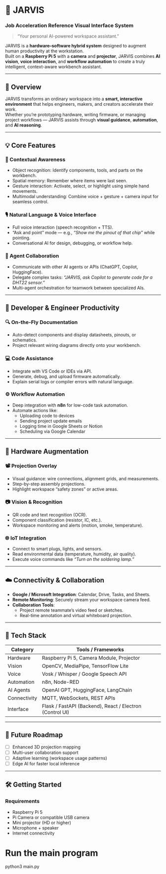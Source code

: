 # 🧠 JARVIS
### Job Acceleration Reference Visual Interface System

> “Your personal AI-powered workspace assistant.”

JARVIS is a **hardware–software hybrid system** designed to augment human productivity at the workstation.  
Built on a **Raspberry Pi 5** with a **camera** and **projector**, JARVIS combines **AI vision**, **voice interaction**, and **workflow automation** to create a truly intelligent, context-aware workbench assistant.

---

## 🚀 Overview

JARVIS transforms an ordinary workspace into a **smart, interactive environment** that helps engineers, makers, and creators accelerate their work.  
Whether you’re prototyping hardware, writing firmware, or managing project workflows — JARVIS assists through **visual guidance**, **automation**, and **AI reasoning**.

---

## 💡 Core Features

### 🧠 Contextual Awareness
- Object recognition: Identify components, tools, and parts on the workbench.  
- Spatial memory: Remember where items were last seen.  
- Gesture interaction: Activate, select, or highlight using simple hand movements.  
- Multimodal understanding: Combine voice + gesture + camera input for seamless control.

### 🎙️ Natural Language & Voice Interface
- Full voice interaction (speech recognition + TTS).  
- “Ask and point” mode — e.g., *“Show me the pinout of that chip”* while pointing.  
- Conversational AI for design, debugging, or workflow help.

### 🤖 Agent Collaboration
- Communicate with other AI agents or APIs (ChatGPT, Copilot, HuggingFace).  
- Delegate complex tasks: *“JARVIS, ask Copilot to generate code for a DHT22 sensor.”*  
- Multi-agent orchestration for teamwork between specialized AIs.

---

## 🧰 Developer & Engineer Productivity

### 🔍 On-the-Fly Documentation
- Auto-detect components and display datasheets, pinouts, or schematics.  
- Project relevant wiring diagrams directly onto your workbench.

### 💻 Code Assistance
- Integrate with VS Code or IDEs via API.  
- Generate, debug, and upload firmware automatically.  
- Explain serial logs or compiler errors with natural language.

### ⚙️ Workflow Automation
- Deep integration with **n8n** for low-code task automation.  
- Automate actions like:
  - Uploading code to devices  
  - Sending project update emails  
  - Logging time in Google Sheets or Notion  
  - Scheduling via Google Calendar

---

## 🔧 Hardware Augmentation

### 📽️ Projection Overlay
- Visual guidance: wire connections, alignment grids, and measurements.  
- Step-by-step assembly projections.  
- Highlight workspace “safety zones” or active areas.

### 📷 Vision & Recognition
- QR code and text recognition (OCR).  
- Component classification (resistor, IC, etc.).  
- Workspace monitoring and alerts (motion, smoke, temperature).

### 🌐 IoT Integration
- Connect to smart plugs, lights, and sensors.  
- Read environmental data (temperature, humidity, air quality).  
- Execute voice commands like *“Turn on the soldering lamp.”*

---

## ☁️ Connectivity & Collaboration

- **Google / Microsoft Integration**: Calendar, Drive, Tasks, and Sheets.  
- **Remote Monitoring**: Securely stream your workspace camera feed.  
- **Collaboration Tools**:
  - Project remote teammate’s video feed or sketches.  
  - Real-time annotation and virtual whiteboard projection.

---

## 🧩 Tech Stack

| Category | Tools / Frameworks |
|-----------|-------------------|
| Hardware | Raspberry Pi 5, Camera Module, Projector |
| Vision | OpenCV, MediaPipe, TensorFlow Lite |
| Voice | Vosk / Whisper / Google Speech API |
| Automation | n8n, Node-RED |
| AI Agents | OpenAI GPT, HuggingFace, LangChain |
| Connectivity | MQTT, WebSockets, REST APIs |
| Interface | Flask / FastAPI (Backend), React / Electron (Control UI) |

---

## 🧱 Future Roadmap

- [ ] Enhanced 3D projection mapping  
- [ ] Multi-user collaboration support  
- [ ] Adaptive learning (workspace usage patterns)  
- [ ] Edge AI for faster local inference  

---

## 🛠️ Getting Started

### Requirements
- Raspberry Pi 5  
- Pi Camera or compatible USB camera  
- Mini projector (HD or higher)  
- Microphone + speaker  
- Internet connectivity
# Run the main program
python3 main.py
